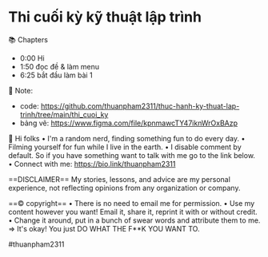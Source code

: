 # Thi cuối kỳ kỹ thuật lập trình

📚 Chapters

- 0:00 Hi
- 1:50 đọc đề & làm menu
- 6:25 bắt đầu làm bài 1

📓 Note:

- code: https://github.com/thuanpham2311/thuc-hanh-ky-thuat-lap-trinh/tree/main/thi_cuoi_ky
- bảng vẽ: https://www.figma.com/file/kpnmawcTY47iknWrOxBAzp

👋 Hi folks
• I'm a random nerd, finding something fun to do every day.
• Filming yourself for fun while I live in the earth.
• I disable comment by default. So if you have something want to talk with me go to the link below.
• Connect with me: https://bio.link/thuanpham2311

==DISCLAIMER==
My stories, lessons, and advice are my personal experience, not reflecting opinions from any organization or company.

==© copyright==
• There is no need to email me for permission.
• Use my content however you want! Email it, share it, reprint it with or without credit.
• Change it around, put in a bunch of swear words and attribute them to me.
⇒ It's okay! You just DO WHAT THE F\*\*K YOU WANT TO.

#thuanpham2311
